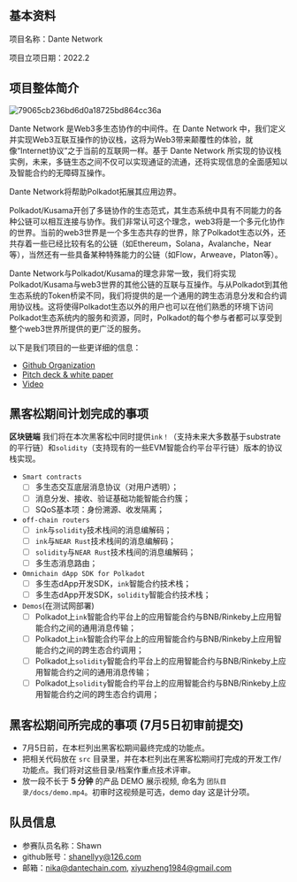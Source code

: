 ## 基本资料

项目名称：Dante Network

项目立项日期：2022.2

## 项目整体简介

![79065cb236bd6d0a18725bd864cc36a](https://user-images.githubusercontent.com/83746881/169981478-dd274207-a0ee-48a5-bdc1-94e46f938766.png)

Dante Network 是Web3多生态协作的中间件。在 Dante Network 中，我们定义并实现Web3互联互操作的协议栈，这将为Web3带来颠覆性的体验，就像“Internet协议”之于当前的互联网一样。基于 Dante Network 所实现的协议栈实例，未来，多链生态之间不仅可以实现通证的流通，还将实现信息的全面感知以及智能合约的无障碍互操作。

Dante Network将帮助Polkadot拓展其应用边界。

Polkadot/Kusama开创了多链协作的生态范式，其生态系统中具有不同能力的各种公链可以相互连接与协作。我们非常认可这个理念，web3将是一个多元化协作的世界。当前的web3世界是一个多生态共存的世界，除了Polkadot生态以外，还共存着一些已经比较有名的公链（如Ethereum，Solana，Avalanche，Near等），当然还有一些具备某种特殊能力的公链（如Flow，Arweave，Platon等）。

Dante Network与Polkadot/Kusama的理念非常一致，我们将实现Polkadot/Kusama与web3世界的其他公链的互联与互操作。与从Polkadot到其他生态系统的Token桥梁不同，我们将提供的是一个通用的跨生态消息分发和合约调用协议栈。这将使得Polkadot生态以外的用户也可以在他们熟悉的环境下访问Polkadot生态系统内的服务和资源，同时，Polkadot的每个参与者都可以享受到整个web3世界所提供的更广泛的服务。

以下是我们项目的一些更详细的信息：
* [Github Organization](https://github.com/dantenetwork)
* [Pitch deck  & white paper](https://github.com/dantenetwork/Pitch-Deck)
* [Video](https://www.youtube.com/watch?v=CYXx4O8Xgcs)

## 黑客松期间计划完成的事项

**区块链端**
我们将在本次黑客松中同时提供`ink！`（支持未来大多数基于substrate的平行链）和`solidity`（支持现有的一些EVM智能合约平台平行链）版本的协议栈实现。

- `Smart contracts`
  - [ ] 多生态交互底层消息协议（对用户透明）；
  - [ ] 消息分发、接收、验证基础功能智能合约簇；
  - [ ] SQoS基本项：身份溯源、收发隔离；
- `off-chain routers` 
  - [ ] `ink`与`solidity`技术栈间的消息编解码；
  - [ ] `ink`与`NEAR Rust`技术栈间的消息编解码；
  - [ ] `solidity`与`NEAR Rust`技术栈间的消息编解码；
  - [ ] 多生态消息路由；
- `Omnichain dApp SDK for Polkadot`
  - [ ] 多生态dApp开发SDK，`ink`智能合约技术栈；
  - [ ] 多生态dApp开发SDK，`solidity`智能合约技术栈；
- `Demos`(在测试网部署)
  - [ ] Polkadot上`ink`智能合约平台上的应用智能合约与BNB/Rinkeby上应用智能合约之间的通用消息传输；
  - [ ] Polkadot上`ink`智能合约平台上的应用智能合约与BNB/Rinkeby上应用智能合约之间的跨生态合约调用；
  - [ ] Polkadot上`solidity`智能合约平台上的应用智能合约与BNB/Rinkeby上应用智能合约之间的通用消息传输；
  - [ ] Polkadot上`solidity`智能合约平台上的应用智能合约与BNB/Rinkeby上应用智能合约之间的跨生态合约调用；

## 黑客松期间所完成的事项 (7月5日初审前提交)

- 7月5日前，在本栏列出黑客松期间最终完成的功能点。
- 把相关代码放在 `src` 目录里，并在本栏列出在黑客松期间打完成的开发工作/功能点。我们将对这些目录/档案作重点技术评审。
- 放一段不长于 **5 分钟** 的产品 DEMO 展示视频, 命名为 `团队目录/docs/demo.mp4`。初审时这视频是可选，demo day 这是计分项。

## 队员信息

- 参赛队员名称：Shawn 
- github账号：shanellyy@126.com
- 邮箱：nika@dantechain.com, xiyuzheng1984@gmail.com
